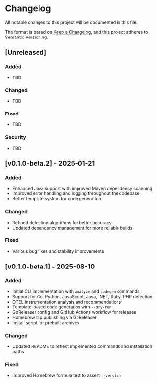 # Changelog

All notable changes to this project will be documented in this file.

The format is based on [Keep a Changelog](https://keepachangelog.com/en/1.0.0/),
and this project adheres to [Semantic Versioning](https://semver.org/spec/v2.0.0.html).

## [Unreleased]

### Added
- TBD

### Changed
- TBD

### Fixed
- TBD

### Security
- TBD

## [v0.1.0-beta.2] - 2025-01-21

### Added
- Enhanced Java support with improved Maven dependency scanning
- Improved error handling and logging throughout the codebase
- Better template system for code generation

### Changed
- Refined detection algorithms for better accuracy
- Updated dependency management for more reliable builds

### Fixed
- Various bug fixes and stability improvements

## [v0.1.0-beta.1] - 2025-08-10

### Added
- Initial CLI implementation with `analyze` and `codegen` commands
- Support for Go, Python, JavaScript, Java, .NET, Ruby, PHP detection
- OTEL instrumentation analysis and recommendations
- Template-based code generation with `--dry-run`
- GoReleaser config and GitHub Actions workflow for releases
- Homebrew tap publishing via GoReleaser
- Install script for prebuilt archives

### Changed
- Updated README to reflect implemented commands and installation paths

### Fixed
- Improved Homebrew formula test to assert `--version`
